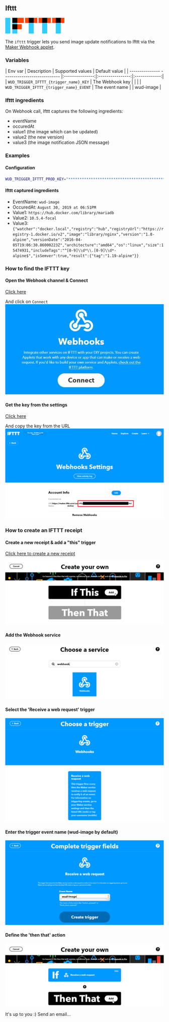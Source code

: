 ## Ifttt
![logo](ifttt.png)

The ```ifttt``` trigger lets you send image update notifications to Ifttt via the [Maker Webhook applet](https://ifttt.com/maker_webhooks/).

### Variables

| Env var                                      | Description     | Supported values | Default value |
| --------------- ---------------------------- |:---------------:|:----------------:|:-------------:| 
| ```WUD_TRIGGER_IFTTT_{trigger_name}_KEY```   | The Webhook key |                  |               |
| ```WUD_TRIGGER_IFTTT_{trigger_name}_EVENT``` | The event name  |                  | wud-image     |

### Ifttt ingredients
On Webhook call, Ifttt captures the following ingredients:
- eventName
- occuredAt
- value1 (the image which can be updated)
- value2 (the new version)
- value3 (the image notification JSON message)

### Examples

#### Configuration
```bash
WUD_TRIGGER_IFTTT_PROD_KEY="*******************************************"
```

#### Ifttt captured ingredients
- EventName: `wud-image`
- OccuredAt: `August 30, 2019 at 06:51PM`
- Value1: `https://hub.docker.com/library/mariadb`
- Value2: `10.5.4-focal`
- Value3: `{"watcher":"docker.local","registry":"hub","registryUrl":"https://registry-1.docker.io/v2","image":"library/nginx","version":"1.8-alpine","versionDate":"2016-04-05T19:06:30.86000223Z","architecture":"amd64","os":"linux","size":15474931,"includeTags":"^[0-9]\\d*\\.[0-9]\\d*-alpine$","isSemver":true,"result":{"tag":"1.19-alpine"}}`

### How to find the IFTTT key
#### Open the Webhook channel & Connect
[Click here](https://ifttt.com/maker_webhooks)

And click on `Connect`
![image](./ifttt_connect.jpg)

#### Get the key from the settings
[Click here](https://ifttt.com/maker_webhooks/settings)

And copy the key from the URL
![image](./ifttt_key.png)

### How to create an IFTTT receipt
#### Create a new receipt & add a "this" trigger
[Click here to create a new receipt](https://ifttt.com/create)

![image](./ifttt_add_this.png)

#### Add the Webhook service
![image](./ifttt_search_webhook.png)

#### Select the 'Receive a web request' trigger
![image](./ifttt_request_trigger.png)

#### Enter the trigger event name (wud-image by default)
![image](./ifttt_event.png)

#### Define the 'then that' action
![image](./ifttt_then_that.png)

It's up to you :) Send an email...
